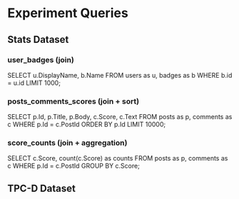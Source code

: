 # Experiment Queries

## Stats Dataset

### user_badges (join)
SELECT u.DisplayName, b.Name 
FROM users as u, badges as b 
WHERE b.id = u.id 
LIMIT 1000;

### posts_comments_scores (join + sort)

SELECT p.Id, p.Title, p.Body, c.Score, c.Text
FROM posts as p, comments as c
WHERE p.Id = c.PostId
ORDER BY p.Id
LIMIT 10000;


### score_counts (join + aggregation)

SELECT c.Score, count(c.Score) as counts
FROM posts as p, comments as c
WHERE p.Id = c.PostId
GROUP BY c.Score;


## TPC-D Dataset